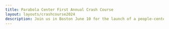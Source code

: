 ```yaml
---
title: Parabola Center First Annual Crash Course
layout: layouts/crashcourse2024
description: Join us in Boston June 10 for the launch of a people-centered legalization movement.
---
```

